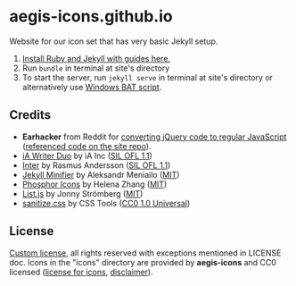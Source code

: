 # aegis-icons.github.io

Website for our icon set that has very basic Jekyll setup.

1. [Install Ruby and Jekyll with guides here.](https://jekyllrb.com/docs/installation/#guides)
2. Run `bundle` in terminal at site's directory
3. To start the server, run `jekyll serve` in terminal at site's directory or alternatively use [Windows BAT script](https://github.com/aegis-icons/aegis-icons.github.io/blob/main/start_jekyll_server.bat).

## Credits

- **Earhacker** from Reddit for [converting jQuery code to regular JavaScript](https://old.reddit.com/r/CodingHelp/comments/oz5cov/can_somebody_help_me_get_this_converted_from/h7y9cua/) ([referenced code on the site repo](https://github.com/aegis-icons/aegis-icons.github.io/blob/0fd7502a865f5ea7c94f6e77ff01d9da4c085e64/index.html#L210+L232)).
- [iA Writer Duo](https://github.com/iaolo/iA-Fonts/tree/master/iA%20Writer%20Duo) by iA Inc ([SIL OFL 1.1](https://github.com/iaolo/iA-Fonts/blob/master/iA%20Writer%20Duo/LICENSE.md))
- [Inter](https://rsms.me/inter/) by Rasmus Andersson ([SIL OFL 1.1](https://github.com/rsms/inter/blob/master/LICENSE.txt))
- [Jekyll Minifier](https://github.com/Mendeo/jekyll-minifier) by Aleksandr Meniailo ([MIT](https://github.com/Mendeo/jekyll-minifier/blob/main/LICENSE))
- [Phosphor Icons](https://phosphoricons.com/) by Helena Zhang ([MIT](https://github.com/phosphor-icons/phosphor-icons/blob/master/LICENSE))
- [List.js](https://listjs.com/) by Jonny Strömberg ([MIT](https://github.com/javve/list.js/blob/master/LICENSE))
- [sanitize.css](https://github.com/csstools/sanitize.css) by CSS Tools ([CC0 1.0 Universal](https://github.com/csstools/sanitize.css/blob/main/LICENSE.md))

## License

[Custom license](LICENSE.md), all rights reserved with exceptions mentioned in LICENSE doc. Icons in the "icons" directory are provided by **aegis-icons** and CC0 licensed ([license for icons](https://github.com/aegis-icons/aegis-icons/blob/master/LICENSE.md), [disclaimer](https://github.com/aegis-icons/aegis-icons#disclaimer)).